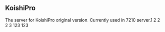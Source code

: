 ## KoishiPro
The server for KoishiPro original version. Currently used in 7210 server.1 2
2
2
3
123
123
